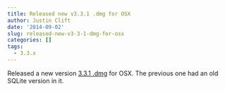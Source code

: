 ```yaml
---
title: Released new v3.3.1 .dmg for OSX
author: Justin Clift
date: '2014-09-02'
slug: released-new-v3-3-1-dmg-for-osx
categories: []
tags:
  - 3.3.x
---
```

Released a new version [3.3.1 .dmg](https://github.com/sqlitebrowser/sqlitebrowser/releases/download/v3.3.1/sqlitebrowser-3.3.1v2.dmg) for OSX.  The previous one had an old SQLite version in it.